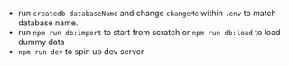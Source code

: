 - run `createdb databaseName` and change `changeMe` within `.env` to match database name.
- run `npm run db:import` to start from scratch or `npm run db:load` to load dummy data 
- `npm run dev` to spin up dev server
